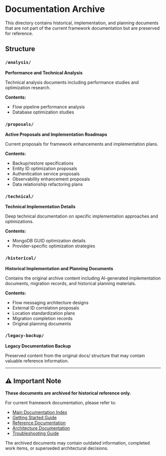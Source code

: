 # Documentation Archive

This directory contains historical, implementation, and planning documents that are not part of the current framework documentation but are preserved for reference.

## Structure

### `/analysis/`
**Performance and Technical Analysis**

Technical analysis documents including performance studies and optimization research.

**Contents:**
- Flow pipeline performance analysis
- Database optimization studies

### `/proposals/`
**Active Proposals and Implementation Roadmaps**

Current proposals for framework enhancements and implementation plans.

**Contents:**
- Backup/restore specifications
- Entity ID optimization proposals
- Authentication service proposals
- Observability enhancement proposals
- Data relationship refactoring plans

### `/technical/`
**Technical Implementation Details**

Deep technical documentation on specific implementation approaches and optimizations.

**Contents:**
- MongoDB GUID optimization details
- Provider-specific optimization strategies

### `/historical/`
**Historical Implementation and Planning Documents**

Contains the original archive content including AI-generated implementation documents, migration records, and historical planning materials.

**Contents:**
- Flow messaging architecture designs
- External ID correlation proposals
- Location standardization plans
- Migration completion records
- Original planning documents

### `/legacy-backup/`
**Legacy Documentation Backup**

Preserved content from the original docs/ structure that may contain valuable reference information.

---

## ⚠️ Important Note

**These documents are archived for historical reference only.**

For current framework documentation, please refer to:
- [Main Documentation Index](../README.md)
- [Getting Started Guide](../getting-started/)
- [Reference Documentation](../reference/)
- [Architecture Documentation](../architecture/)
- [Troubleshooting Guide](../support/troubleshooting.md)

The archived documents may contain outdated information, completed work items, or superseded architectural decisions.